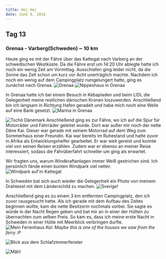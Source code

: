 ```yaml
---
title: Hej Hej
date: June 9, 2016
---
```


Tag 13
-----
### Grenaa - Varberg(Schweden) ~ 10 km
Heute ging es mit der Fähre über das Kattegat nach Varberg an der schwedischen Westküste.
Da die Fähre erst um 14:20 Uhr ablegte hatte ich noch ein wenig Zeit am Vormittag.
Ausschlafen ging leider nicht, da die Sonne das Zelt schon um kurz vor Acht unerträglich machte.
Nachdem ich noch ein wenig auf dem Campingplatz rumgelungert hatte, ging es zunächst nach Grenaa.
![Grenaa](../images/tag13_1.jpg)
![Nippeshaus in Grenaa](../images/tag13_2.jpg)

In Grenaa hatte ich bei einem Besuch in Kebapladen und beim LIDL die Gelegenheit meine restlichen dänischen Kronen loszuwerden.
Anschließend bin ich langsam in Richtung Hafen geradelt und habe mich noch eine Weile auf eine Bank gesetzt.
![Marina in Grenaa](../images/tag13_3.jpg)

![Tschö Dänemark](../images/tag13_4.jpg)
Anschließend ging es zur Fähre, wo ich auf die Spur für Motorräder und Fahrräder geleitet wurde.
Dort war außer mir noch der nette Däne Kai.
Dieser war gerade mit seinem Motorrad auf dem Weg zum Sommerhaus einer Freundin.
Kai war bereits im Ruhestand und hatte zuvor in Afrika als Entwicklungshelfer gearbeitet.
Er war weit gereist und konnte viel von seinen Reisen erzählen.
Zudem war er ebenso an meiner Reise interessiert, sodass die Fährüberfahrt schneller um ging als erwartet.

Wir fragten uns, warum Windkraftanlagen immer Weiß gestrichen sind. Ich persönlich fände einen bunten Windpark viel netter.
![Windpark auf'm Kattegat](../images/tag13_5.jpg)

In Schweden bat sich auch wieder die Gelegenheit ein Photo von meinem Drahtesel mit dem Länderschild zu machen.
![Sverige!](../images/tag13_6.jpg)

Anschließend ging es zu einem 3 km entfernten Campingplatz, den ich zuvor rausgesucht hatte.
Als ich gerade mit dem Aufbau des Zeltes beginnen wollte, kam die nette Besitzerin nochmals vorbei.
Sie sagte es würde in der Nacht Regen geben und bat mir an in einer der Hütten zu übernachten zum selben Preis.
So kam es, dass ich meine erste Nacht in Schweden in einer Hütte mit Meerblick verbringen durfte.
![Mein Ferienhaus](../images/tag13_7.jpg)
*Kai: Maybe this is one of the houses we saw from the ferry :P*

![Blick aus dem Schlafzimmerfenster](../images/tag13_8.jpg)

![Mäh!](../images/tag13_9.jpg)

